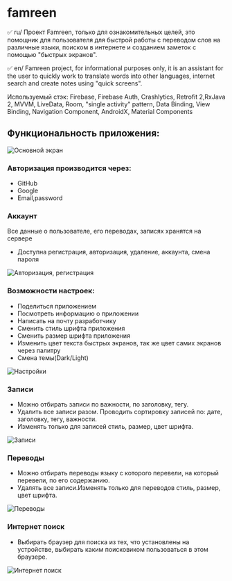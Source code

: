 # famreen
:white_check_mark: ru/ Проект Famreen, только для ознакомительных целей, это помощник для пользователя для быстрой работы 
с переводом слов на различные языки, поиском в интернете и созданием заметок с помощью "быстрых экранов".

:white_check_mark: en/ Famreen project, for informational purposes only, it is an assistant for the user to quickly work
to translate words into other languages, internet search and create notes using "quick screens".

Используемый стэк: Firebase, Firebase Auth, Crashlytics, Retrofit 2,RxJava 2, MVVM, LiveData, Room, 
"single activity" pattern, Data Binding, View Binding, Navigation Component, AndroidX, Material Components  

## Функциональность приложения:  

![Основной экран](https://github.com/GinKukuruza/famreen/blob/master/app/src/main/res/raw/main.png)  

### Авторизация производится через:  
+ GitHub  
+ Google  
+ Email,password  

### Аккаунт  
Все данные о пользователе, его переводах, записях хранятся на сервере  
+ Доступна регистрация, авторизация, удаление, аккаунта, смена пароля  

![Авторизация, регистрация](https://github.com/GinKukuruza/famreen/blob/master/app/src/main/res/raw/login.png)  

### Возможности настроек:  
+ Поделиться приложением  
+ Посмотреть информацию о приложении  
+ Написать на почту разработчику  
+ Сменить стиль шрифта приложения 
+ Сменить размер шрифта приложения 
+ Изменить цвет текста быстрых экранов, так же цвет самих экранов через палитру  
+ Смена темы(Dark/Light)  

![Настройки](https://github.com/GinKukuruza/famreen/blob/master/app/src/main/res/raw/preferences.png)  

### Записи  
+ Можно отбирать записи по важности, по заголовку, тегу.   
+ Удалить все записи разом. Проводить сортировку записей по: дате, заголовку, тегу, важности.  
+ Изменять только для записей стиль, размер, цвет шрифта.  

![Записи](https://github.com/GinKukuruza/famreen/blob/master/app/src/main/res/raw/diary.png)  

### Переводы  
+ Можно отбирать переводы языку с которого перевели, на который перевели, по его содержанию.   
+ Удалять все записи.Изменять только для переводов стиль, размер, цвет шрифта.  

![Переводы](https://github.com/GinKukuruza/famreen/blob/master/app/src/main/res/raw/translate.png)  

### Интернет поиск  
+ Выбирать браузер для поиска из тех, что установлены на устройстве, выбирать каким поисковиком пользоваться в этом браузере.  

![Интернет поиск](https://github.com/GinKukuruza/famreen/blob/master/app/src/main/res/raw/search.png)  

